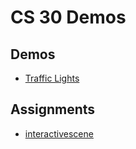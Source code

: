 # CS 30 Demos

## Demos
- [Traffic Lights](traffic-lights)

## Assignments
- [interactivescene](interactivescene)